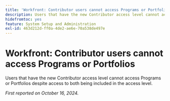 ```yaml
---
title: 'Workfront: Contributor users cannot access Programs or Portfolios'
description: Users that have the new Contributor access level cannot access Programs or Portfolios despite access to both being included in the access level.
hidefromtoc: yes
feature: System Setup and Administration
exl-id: 463d212d-ff0a-4de2-ae6e-70a538de497e
---
```

# Workfront: Contributor users cannot access Programs or Portfolios

Users that have the new Contributor access level cannot access Programs or Portfolios despite access to both being included in the access level.

_First reported on October 16, 2024._

